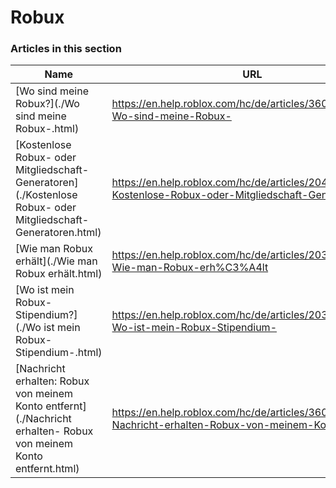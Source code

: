 # Robux  
### Articles in this section
Name|URL
-|-
[Wo sind meine Robux?](./Wo sind meine Robux-.html) |https://en.help.roblox.com/hc/de/articles/360029481932-Wo-sind-meine-Robux-
[Kostenlose Robux- oder Mitgliedschaft-Generatoren](./Kostenlose Robux- oder Mitgliedschaft-Generatoren.html) |https://en.help.roblox.com/hc/de/articles/204262550-Kostenlose-Robux-oder-Mitgliedschaft-Generatoren
[Wie man Robux erhält](./Wie man Robux erhält.html) |https://en.help.roblox.com/hc/de/articles/203313200-Wie-man-Robux-erh%C3%A4lt
[Wo ist mein Robux-Stipendium?](./Wo ist mein Robux-Stipendium-.html) |https://en.help.roblox.com/hc/de/articles/203313160-Wo-ist-mein-Robux-Stipendium-
[Nachricht erhalten: Robux von meinem Konto entfernt](./Nachricht erhalten- Robux von meinem Konto entfernt.html) |https://en.help.roblox.com/hc/de/articles/360036483772-Nachricht-erhalten-Robux-von-meinem-Konto-entfernt